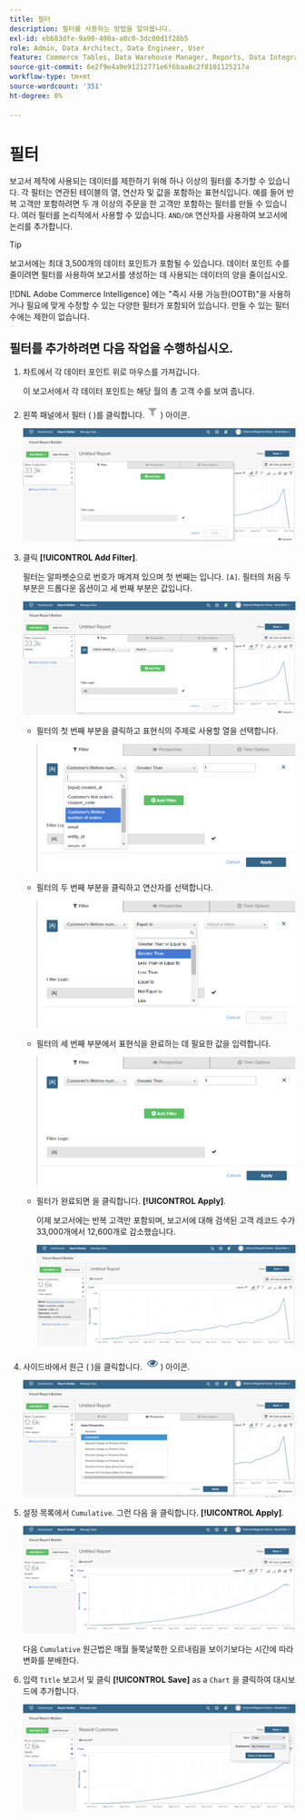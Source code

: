 ```yaml
---
title: 필터
description: 필터를 사용하는 방법을 알아봅니다.
exl-id: eb683dfe-9a90-400a-a0c0-3dc00d1f28b5
role: Admin, Data Architect, Data Engineer, User
feature: Commerce Tables, Data Warehouse Manager, Reports, Data Integration
source-git-commit: 6e2f9e4a9e91212771e6f6baa8c2f8101125217a
workflow-type: tm+mt
source-wordcount: '351'
ht-degree: 0%

---
```


# 필터

보고서 제작에 사용되는 데이터를 제한하기 위해 하나 이상의 필터를 추가할 수 있습니다. 각 필터는 연관된 테이블의 열, 연산자 및 값을 포함하는 표현식입니다. 예를 들어 반복 고객만 포함하려면 두 개 이상의 주문을 한 고객만 포함하는 필터를 만들 수 있습니다. 여러 필터를 논리적에서 사용할 수 있습니다. `AND/OR` 연산자를 사용하여 보고서에 논리를 추가합니다.

>[!TIP]
>
>보고서에는 최대 3,500개의 데이터 포인트가 포함될 수 있습니다. 데이터 포인트 수를 줄이려면 필터를 사용하여 보고서를 생성하는 데 사용되는 데이터의 양을 줄이십시오.

[!DNL Adobe Commerce Intelligence] 에는 &quot;즉시 사용 가능한(OOTB)&quot;을 사용하거나 필요에 맞게 수정할 수 있는 다양한 필터가 포함되어 있습니다. 만들 수 있는 필터 수에는 제한이 없습니다.

## 필터를 추가하려면 다음 작업을 수행하십시오.

1. 차트에서 각 데이터 포인트 위로 마우스를 가져갑니다.

   이 보고서에서 각 데이터 포인트는 해당 월의 총 고객 수를 보여 줍니다.

1. 왼쪽 패널에서 필터 ( )를 클릭합니다.![](../../assets/magento-bi-btn-filter.png)) 아이콘.

   ![필터 추가](../../assets/magento-bi-report-builder-filter-add.png)

1. 클릭 **[!UICONTROL Add Filter]**.

   필터는 알파벳순으로 번호가 매겨져 있으며 첫 번째는 입니다. `[A]`. 필터의 처음 두 부분은 드롭다운 옵션이고 세 번째 부분은 값입니다.

   ![](../../assets/magento-bi-report-builder-filter-add-a.png)

   * 필터의 첫 번째 부분을 클릭하고 표현식의 주제로 사용할 열을 선택합니다.

     ![필터의 첫 번째 부분 선택](../../assets/magento-bi-report-builder-filter-part1.png)

   * 필터의 두 번째 부분을 클릭하고 연산자를 선택합니다.

     ![연산자 선택](../../assets/magento-bi-report-builder-filter-part2.png)

   * 필터의 세 번째 부분에서 표현식을 완료하는 데 필요한 값을 입력합니다.

     ![값 입력](../../assets/magento-bi-report-builder-filter-part3.png)

   * 필터가 완료되면 을 클릭합니다. **[!UICONTROL Apply]**.

     이제 보고서에는 반복 고객만 포함되며, 보고서에 대해 검색된 고객 레코드 수가 33,000개에서 12,600개로 감소했습니다.

     ![필터링된 보고서](../../assets/magento-bi-report-builder-filter-report.png)<!--{: .zoom}-->

1. 사이드바에서 원근 ( )을 클릭합니다. ![](../../assets/magento-bi-btn-perspective.png)) 아이콘.

   ![원근감](../../assets/magento-bi-report-builder-filter-perspective.png)<!--{: .zoom}-->

1. 설정 목록에서 `Cumulative`. 그런 다음 을 클릭합니다. **[!UICONTROL Apply]**.

   ![누적 관점](../../assets/magento-bi-report-builder-filter-perspective-cumulative.png)

   다음 `Cumulative` 원근법은 매월 들쭉날쭉한 오르내림을 보이기보다는 시간에 따라 변화를 분배한다.

1. 입력 `Title` 보고서 및 클릭 **[!UICONTROL Save]** as a `Chart` 을 클릭하여 대시보드에 추가합니다.

   ![대시보드에 저장](../../assets/magento-bi-report-builder-filter-perspective-cumulative-save.png)

